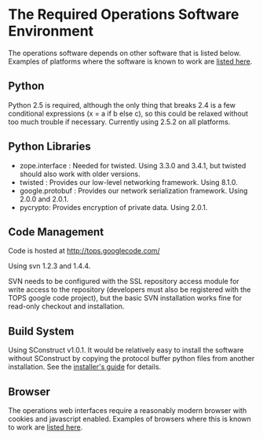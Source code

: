 # The Required Operations Software Environment #

The operations software depends on other software that is listed below. Examples of platforms where the software is known to work are [listed here](Platforms.md).

## Python ##

Python 2.5 is required, although the only thing that breaks 2.4 is a few conditional expressions (x = a if b else c), so this could be relaxed without too much trouble if necessary. Currently using 2.5.2 on all platforms.

## Python Libraries ##

  * zope.interface : Needed for twisted. Using 3.3.0 and 3.4.1, but twisted should also work with older versions.
  * twisted : Provides our low-level networking framework. Using 8.1.0.
  * google.protobuf : Provides our network serialization framework. Using 2.0.0 and 2.0.1.
  * pycrypto: Provides encryption of private data. Using 2.0.1.

## Code Management ##

Code is hosted at http://tops.googlecode.com/

Using svn 1.2.3 and 1.4.4.

SVN needs to be configured with the SSL repository access module for write access to the repository (developers must also be registered with the TOPS google code project), but the basic SVN installation works fine for read-only checkout and installation.

## Build System ##

Using SConstruct v1.0.1. It would be relatively easy to install the software without SConstruct by copying the protocol buffer python files from another installation. See the [installer's guide](InstallersQuickStart.md) for details.

## Browser ##

The operations web interfaces require a reasonably modern browser with cookies and javascript enabled. Examples of browsers where this is known to work are [listed here](Platforms.md).